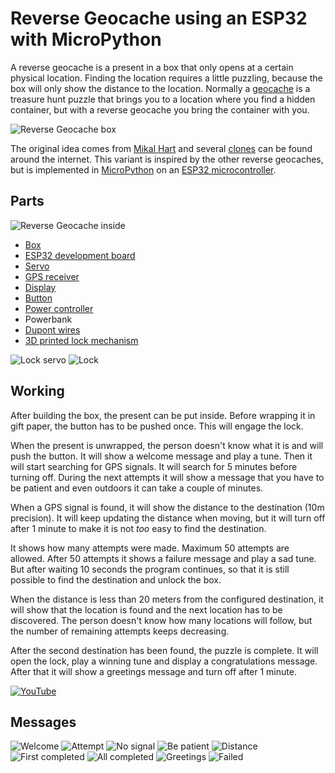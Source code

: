 # Reverse Geocache using an ESP32 with MicroPython

A reverse geocache is a present in a box that only opens at a certain physical location. Finding the location requires a little puzzling, because the box will only show the distance to the location. Normally a [geocache](https://en.wikipedia.org/wiki/Geocaching) is a treasure hunt puzzle that brings you to a location where you find a hidden container, but with a reverse geocache you bring the container with you.

![Reverse Geocache box](Photos/Box.jpg)

The original idea comes from [Mikal Hart](http://arduiniana.org/projects/the-reverse-geo-cache-puzzle/) and several [clones](https://learn.adafruit.com/reverse-geocache-engagement-box?view=all) can be found around the internet. This variant is inspired by the other reverse geocaches, but is implemented in [MicroPython](https://en.wikipedia.org/wiki/MicroPython) on an [ESP32 microcontroller](https://en.wikipedia.org/wiki/ESP32).

## Parts
![Reverse Geocache inside](Photos/Inside.jpg)

 - [Box](https://www.amazon.com/dp/B07CMYPQVV)
 - [ESP32 development board](https://aliexpress.com/wholesale?SearchText=MH-ET+Live+ESP32)
 - [Servo](https://aliexpress.com/wholesale?SearchText=servo)
 - [GPS receiver](https://aliexpress.com/wholesale?SearchText=NEO-6M)
 - [Display](https://aliexpress.com/wholesale?SearchText=128X32+Oled)
 - [Button](https://aliexpress.com/wholesale?SearchText=momentary+push+button)
 - [Power controller](https://sparkfun.com/products/8903)
 - Powerbank
 - [Dupont wires](https://aliexpress.com/wholesale?SearchText=dupont+wires)
 - [3D printed lock mechanism](https://www.thingiverse.com/thing:5689225)

 ![Lock servo](Photos/Servo.jpg)
 ![Lock](Photos/Lock.jpg)


 ## Working
 After building the box, the present can be put inside. Before wrapping it in gift paper, the button has to be pushed once. This will engage the lock. 
 
 When the present is unwrapped, the person doesn't know what it is and will push the button. It will show a welcome message and play a tune. Then it will start searching for GPS signals. It will search for 5 minutes before turning off. During the next attempts it will show a message that you have to be patient and even outdoors it can take a couple of minutes.

 When a GPS signal is found, it will show the distance to the destination (10m precision). It will keep updating the distance when moving, but it will turn off after 1 minute to make it is not _too_ easy to find the destination. 
 
 It shows how many attempts were made. Maximum 50 attempts are allowed. After 50 attempts it shows a failure message and play a sad tune. But after waiting 10 seconds the program continues, so that it is still possible to find the destination and unlock the box.

 When the distance is less than 20 meters from the configured destination, it will show that the location is found and the next location has to be discovered. The person doesn't know how many locations will follow, but the number of remaining attempts keeps decreasing.

 After the second destination has been found, the puzzle is complete. It will open the lock, play a winning tune and display a congratulations message. After that it will show a greetings message and turn off after 1 minute.

 [![YouTube](Photos/Youtube.png)](https://youtu.be/wEcFw1qeKLA)

 ## Messages
 ![Welcome](Photos/1.%20Welcome.jpg)
 ![Attempt](Photos/2.%20Attempt.jpg)
 ![No signal](Photos/3.%20No%20signal.jpg)
 ![Be patient](Photos/4.%20Be%20patient.jpg)
 ![Distance](Photos/5.%20Distance.jpg)
 ![First completed](Photos/6.%20First%20completed.jpg)
 ![All completed](Photos/7.%20All%20completed.jpg)
 ![Greetings](Photos/8.%20Greetings.jpg)
 ![Failed](Photos/9.%20Failed.jpg)